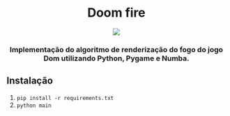<div align="center">

<h1>Doom fire</h1>

<img src="fire_video.gif">


<h3>Implementação do algoritmo de renderização do fogo do jogo Dom utilizando Python, Pygame e Numba.</h3>

</div>

## Instalação 

1. <code>pip install -r requirements.txt</code>
2. <code>python main</code>


